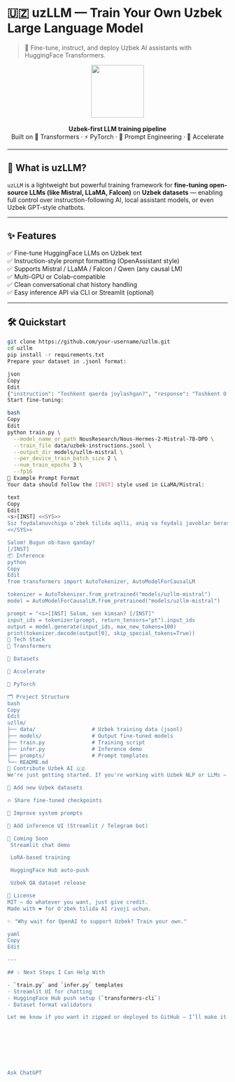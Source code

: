 # 🇺🇿 uzLLM — Train Your Own Uzbek Large Language Model  
> 🧠 Fine-tune, instruct, and deploy Uzbek AI assistants with HuggingFace Transformers.

<div align="center">
  <img src="https://huggingface.co/datasets/huggingface/brand-assets/resolve/main/hf-logo.png" width="120" />
  <br/><br/>
  <strong>Uzbek-first LLM training pipeline</strong><br/>
  Built on 🤗 Transformers · ⚡ PyTorch · 🧪 Prompt Engineering · 🚀 Accelerate
</div>

---

## 📌 What is uzLLM?

`uzLLM` is a lightweight but powerful training framework for **fine-tuning open-source LLMs (like Mistral, LLaMA, Falcon)** on **Uzbek datasets** — enabling full control over instruction-following AI, local assistant models, or even Uzbek GPT-style chatbots.

---

## ✨ Features

✅ Fine-tune HuggingFace LLMs on Uzbek text  
✅ Instruction-style prompt formatting (OpenAssistant style)  
✅ Supports Mistral / LLaMA / Falcon / Qwen (any causal LM)  
✅ Multi-GPU or Colab-compatible  
✅ Clean conversational chat history handling  
✅ Easy inference API via CLI or Streamlit (optional)

---

## 🛠️ Quickstart

```bash
git clone https://github.com/your-username/uzllm.git
cd uzllm
pip install -r requirements.txt
Prepare your dataset in .jsonl format:

json
Copy
Edit
{"instruction": "Toshkent qaerda joylashgan?", "response": "Toshkent Oʻzbekiston poytaxti."}
Start fine-tuning:

bash
Copy
Edit
python train.py \
  --model_name_or_path NousResearch/Nous-Hermes-2-Mistral-7B-DPO \
  --train_file data/uzbek-instructions.jsonl \
  --output_dir models/uzllm-mistral \
  --per_device_train_batch_size 2 \
  --num_train_epochs 3 \
  --fp16
🧪 Example Prompt Format
Your data should follow the [INST] style used in LLaMA/Mistral:

text
Copy
Edit
<s>[INST] <<SYS>>
Siz foydalanuvchiga o‘zbek tilida aqlli, aniq va foydali javoblar berasiz.
<</SYS>>

Salom! Bugun ob-havo qanday?
[/INST]
📦 Inference
python
Copy
Edit
from transformers import AutoTokenizer, AutoModelForCausalLM

tokenizer = AutoTokenizer.from_pretrained("models/uzllm-mistral")
model = AutoModelForCausalLM.from_pretrained("models/uzllm-mistral")

prompt = "<s>[INST] Salom, sen kimsan? [/INST]"
input_ids = tokenizer(prompt, return_tensors="pt").input_ids
output = model.generate(input_ids, max_new_tokens=100)
print(tokenizer.decode(output[0], skip_special_tokens=True))
🧰 Tech Stack
🤗 Transformers

🧨 Datasets

🧪 Accelerate

🧠 PyTorch

🗂️ Project Structure
bash
Copy
Edit
uzllm/
├── data/                  # Uzbek training data (jsonl)
├── models/                # Output fine-tuned models
├── train.py               # Training script
├── infer.py               # Inference demo
├── prompts/               # Prompt templates
└── README.md
🙌 Contribute Uzbek AI 🇺🇿
We're just getting started. If you're working with Uzbek NLP or LLMs — join us!

🧠 Add new Uzbek datasets

🔥 Share fine-tuned checkpoints

💬 Improve system prompts

🤖 Add inference UI (Streamlit / Telegram bot)

🏁 Coming Soon
 Streamlit chat demo

 LoRA-based training

 HuggingFace Hub auto-push

 Uzbek QA dataset release

📜 License
MIT — do whatever you want, just give credit.
Made with ❤️ for O'zbek tilida AI rivoji uchun.

✨ "Why wait for OpenAI to support Uzbek? Train your own."

yaml
Copy
Edit

---

## 💡 Next Steps I Can Help With

- `train.py` and `infer.py` templates
- Streamlit UI for chatting
- HuggingFace Hub push setup (`transformers-cli`)
- Dataset format validators

Let me know if you want it zipped or deployed to GitHub — I’ll make it repo-ready 🚀








Ask ChatGPT

